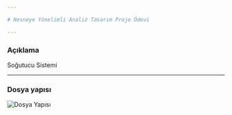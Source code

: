 ```yaml
---

# Nesneye Yönelimli Analiz Tasarım Proje Ödevi

---
```


### Açıklama
Soğutucu Sistemi

---

### Dosya yapısı

![Dosya Yapısı]("/ss/fileTree.png")

